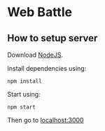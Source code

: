 # Web Battle

## How to setup server
Download [NodeJS](https://nodejs.org/en/).

Install dependencies using:

    npm install
    
Start using:

    npm start
    
Then go to [localhost:3000](http://localhost:3000/)
